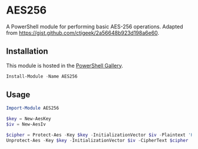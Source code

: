 # AES256
A PowerShell module for performing basic AES-256 operations. Adapted from https://gist.github.com/ctigeek/2a56648b923d198a6e60.

## Installation

This module is hosted in the [PowerShell Gallery](https://www.powershellgallery.com/packages/AES256/).

```PowerShell
Install-Module -Name AES256
```

## Usage

```PowerShell
Import-Module AES256

$key = New-AesKey
$iv = New-AesIv

$cipher = Protect-Aes -Key $key -InitializationVector $iv -Plaintext 'Hello, World!'
Unprotect-Aes -Key $key -InitializationVector $iv -CipherText $cipher
```
